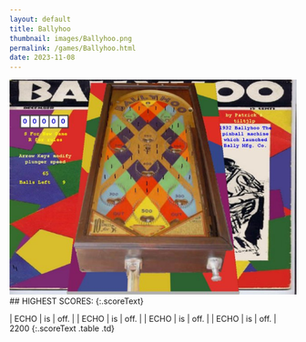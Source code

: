 ```yaml
---
layout: default
title: Ballyhoo
thumbnail: images/Ballyhoo.png
permalink: /games/Ballyhoo.html
date: 2023-11-08
---
```


<img src="../images/Ballyhoo.png" class="gameThumbnail img-fluid mx-auto align-middle">
## HIGHEST SCORES:
{:.scoreText}

| ECHO | is | off. | 
| ECHO | is | off. | 
| ECHO | is | off. | 
| ECHO | is | off. | 
2200 
{:.scoreText .table .td}
